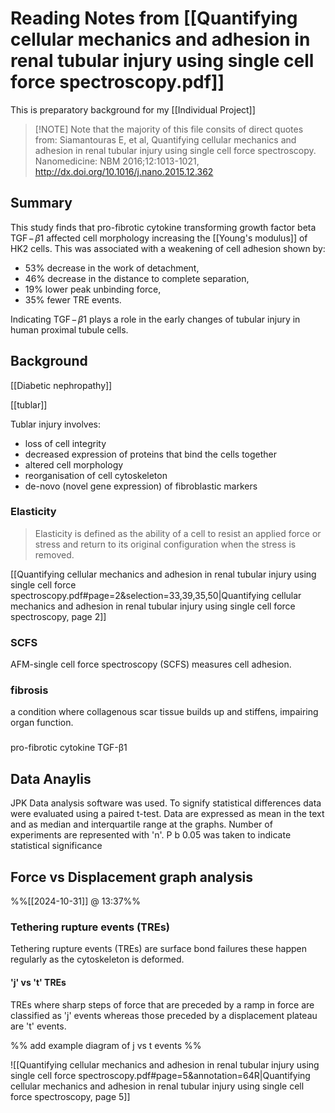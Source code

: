 # Reading Notes from [[Quantifying cellular mechanics and adhesion in renal tubular injury using single cell force spectroscopy.pdf]]

This is preparatory background for my [[Individual Project]] 

> [!NOTE] Note that the majority of this file consits of direct quotes from:
> Siamantouras E, et al, Quantifying cellular mechanics and adhesion in renal tubular injury using single cell force spectroscopy. Nanomedicine: NBM 2016;12:1013-1021, http://dx.doi.org/10.1016/j.nano.2015.12.362 

## Summary

This study finds that pro-fibrotic cytokine transforming growth factor beta $\text{TGF} \! - \! \beta 1$ affected cell morphology increasing the [[Young's modulus]] of $\text{HK}2$ cells. This was associated with a weakening of cell adhesion shown by:

- 53% decrease in the work of detachment, 
- 46% decrease in the distance to complete separation, 
- 19% lower peak unbinding force, 
- 35% fewer TRE events.

Indicating $\text{TGF} \! - \! \beta 1$ plays a role in the early changes of tubular injury in human proximal tubule cells.

## Background

[[Diabetic nephropathy]]

[[tublar]]

Tublar injury involves:
- loss of cell integrity
- decreased expression of proteins that bind the cells together
- altered cell morphology
- reorganisation of cell cytoskeleton 
- de-novo (novel gene expression) of fibroblastic markers

### Elasticity
> Elasticity is defined as the ability of a cell to resist an applied force or stress and return to its original configuration when the stress is removed.

[[Quantifying cellular mechanics and adhesion in renal tubular injury using single cell force spectroscopy.pdf#page=2&selection=33,39,35,50|Quantifying cellular mechanics and adhesion in renal tubular injury using single cell force spectroscopy, page 2]]

### SCFS
AFM-single cell force spectroscopy (SCFS) measures cell adhesion.

### fibrosis
a condition where collagenous scar tissue builds up and stiffens, impairing organ function.

### 
pro-fibrotic cytokine TGF-β1

## Data Anaylis
JPK Data analysis software was used. To signify statistical differences data were evaluated using a paired t-test. Data are expressed as mean in the text and as median and interquartile range at the graphs. Number of experiments are represented with 'n'. P b 0.05 was taken to indicate statistical significance

## Force vs Displacement graph analysis
%%[[2024-10-31]] @ 13:37%%

### Tethering rupture events (TREs)
Tethering rupture events (TREs) are surface bond failures these happen regularly as the cytoskeleton is deformed. 
#### 'j' vs 't' TREs
TREs where sharp steps of force that are preceded by a ramp in force are classified as 'j' events whereas those preceded by a displacement plateau are 't' events.

%% add example diagram of j vs t events %%

![[Quantifying cellular mechanics and adhesion in renal tubular injury using single cell force spectroscopy.pdf#page=5&annotation=64R|Quantifying cellular mechanics and adhesion in renal tubular injury using single cell force spectroscopy, page 5]]


